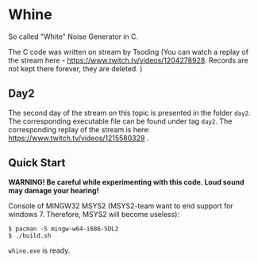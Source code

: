 # Whine

So called "White" Noise Generator in C.

The C code was written on stream by Tsoding (You can watch a replay of the stream here - https://www.twitch.tv/videos/1204278928. Records are not kept there forever, they are deleted. )

## Day2

The second day of the stream on this topic is presented in the folder `day2`. The corresponding executable file can be found under tag `day2`. The corresponding replay of the stream is here: https://www.twitch.tv/videos/1215580329 .

## Quick Start

**WARNING! Be careful while experimenting with this code. Loud sound may damage your hearing!**

Console of MINGW32 MSYS2 (MSYS2-team want to end support for windows 7. Therefore, MSYS2 will become useless):
```
$ pacman -S mingw-w64-i686-SDL2
$ ./build.sh
```
`whine.exe` is ready.
